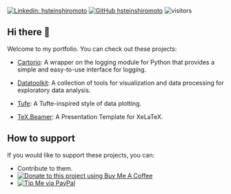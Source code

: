 [![Linkedin: hsteinshiromoto](https://img.shields.io/badge/-hsteinshiromoto-blue?style=flat-square&logo=Linkedin&logoColor=white&link=https://www.linkedin.com/in/hsteinshiromoto/)](https://www.linkedin.com/in/hsteinshiromoto/)
[![GitHub hsteinshiromoto](https://img.shields.io/github/followers/hsteinshiromoto?label=follow&style=social)](https://github.com/hsteinshiromoto)
![visitors](https://visitor-badge.glitch.me/badge?page_id=hsteinshiromoto.hsteinshiromoto)

## Hi there 👋

Welcome to my portfolio. You can check out these projects:

* [Cartorio](http://www.github.com/hsteinshiromoto/cartorio): A wrapper on the logging module for Python that provides a simple and easy-to-use interface for logging.
  
* [Datatoolkit](https://github.com/hsteinshiromoto/datatoolkit): A collection of tools for visualization and data processing for exploratory data analysis. 
  
* [Tufe](https://github.com/hsteinshiromoto/tufte): A Tufte-inspired style of data plotting. 

* [TeX.Beamer](https://github.com/hsteinshiromoto/tex.beamer): A  Presentation Template for XeLaTeX.

## How to support

If you would like to support these projects, you can:

* Contribute to them.
* [![Donate to this project using Buy Me A Coffee](https://img.shields.io/badge/buy%20me%20a%20coffee-donate-yellow.svg)](https://www.buymeacoffee.com/hsteinshiromoto)
* [![Tip Me via PayPal](https://img.shields.io/badge/PayPal-tip%20me-green.svg?logo=paypal)](https://www.paypal.me/hsteinshiromoto)

<!--
**hsteinshiromoto/hsteinshiromoto** is a ✨ _special_ ✨ repository because its `README.md` (this file) appears on your GitHub profile.

Here are some ideas to get you started:

- 🔭 I’m currently working on ...
- 🌱 I’m currently learning ...
- 👯 I’m looking to collaborate on ...
- 🤔 I’m looking for help with ...
- 💬 Ask me about ...
- 📫 How to reach me: ...
- 😄 Pronouns: ...
- ⚡ Fun fact: ...
-->
